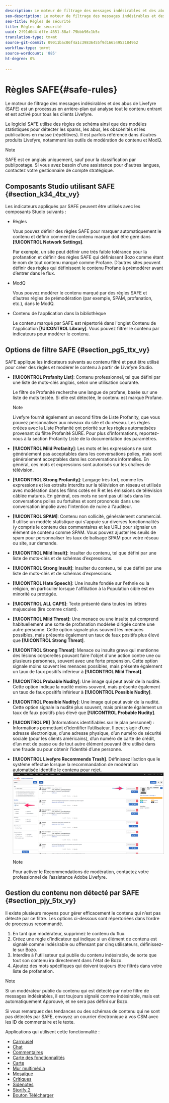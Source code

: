 ```yaml
---
description: Le moteur de filtrage des messages indésirables et des abus de Livefyre (SAFE) est un processus en arrière-plan qui analyse tout le contenu entrant et est activé pour tous les clients Livefyre.
seo-description: Le moteur de filtrage des messages indésirables et des abus de Livefyre (SAFE) est un processus en arrière-plan qui analyse tout le contenu entrant et est activé pour tous les clients Livefyre.
seo-title: Règles de sécurité
title: Règles de sécurité
uuid: 2f91d0d4-dffe-4651-88af-79bbb96c1b5c
translation-type: tm+mt
source-git-commit: 09011bac06f4a1c39836455f9d16654952184962
workflow-type: tm+mt
source-wordcount: '885'
ht-degree: 0%

---
```



# Règles SAFE{#safe-rules}

Le moteur de filtrage des messages indésirables et des abus de Livefyre (SAFE) est un processus en arrière-plan qui analyse tout le contenu entrant et est activé pour tous les clients Livefyre.



Le logiciel SAFE utilise des règles de schéma ainsi que des modèles statistiques pour détecter les spams, les abus, les obscénités et les publications en masse (répétitives). Il est parfois référencé dans d’autres produits Livefyre, notamment les outils de modération de contenu et ModQ.

>[!NOTE]
>
>SAFE est en anglais uniquement, sauf pour la classification par publipostage. Si vous avez besoin d&#39;une assistance pour d&#39;autres langues, contactez votre gestionnaire de compte stratégique.

## Composants Studio utilisant SAFE {#section_k34_4tx_vy}

Les indicateurs appliqués par SAFE peuvent être utilisés avec les composants Studio suivants :

* Règles

   Vous pouvez définir des règles SAFE pour marquer automatiquement le contenu et définir comment le contenu marqué doit être géré dans **[!UICONTROL Network Settings]**.

   Par exemple, un site peut définir une très faible tolérance pour la profanation et définir des règles SAFE qui définissent Bozo comme étant le nom de tout contenu marqué comme Profane. D’autres sites peuvent définir des règles qui définissent le contenu Profane à prémodérer avant d’entrer dans le flux.

* ModQ

   Vous pouvez modérer le contenu marqué par des règles SAFE et d’autres règles de prémodération (par exemple, SPAM, profanation, etc.), dans le ModQ.

* Contenu de l’application dans la bibliothèque

   Le contenu marqué par SAFE est répertorié dans l&#39;onglet Contenu de l&#39;application **[!UICONTROL Library]**. Vous pouvez filtrer le contenu par indicateurs pour modérer le contenu.

## Options de filtre SAFE {#section_pg5_ttx_vy}

SAFE applique les indicateurs suivants au contenu filtré et peut être utilisé pour créer des règles et modérer le contenu à partir de Livefyre Studio.

* **[!UICONTROL Profanity List]**: Contenu professionnel, tel que défini par une liste de mots-clés anglais, selon une utilisation courante.

   Le filtre de Profanité recherche une langue de profane, basée sur une liste de mots testée. Si elle est détectée, le contenu est marqué Profane.

   >[!NOTE]
   >
   >Livefyre fournit également un second filtre de Liste Profanity, que vous pouvez personnaliser aux niveaux du site et du réseau. Les règles créées avec la Liste Profanité ont priorité sur les règles automatisées provenant du filtre Profanité SÛRE. Pour plus d&#39;informations, reportez-vous à la section Profanity Liste de la documentation des paramètres.

* **[!UICONTROL Mild Profanity]**: Les mots et les expressions ne sont généralement pas acceptables dans les conversations polies, mais sont généralement acceptables dans les conversations informelles. En général, ces mots et expressions sont autorisés sur les chaînes de télévision.
* **[!UICONTROL Strong Profanity]**: Langage très fort, comme les expressions et les extraits interdits sur la télévision en réseau et utilisés avec modération dans les films cotés en R et les émissions de télévision câblée matures. En général, ces mots ne sont pas utilisés dans les conversations polies ou fortuites et sont prononcés dans une conversation impolie avec l&#39;intention de nuire à l&#39;auditeur.
* **[!UICONTROL SPAM]**: Contenu non sollicité, généralement commercial. Il utilise un modèle statistique qui s&#39;appuie sur diverses fonctionnalités (y compris le contenu des commentaires et les URL) pour signaler un élément de contenu comme SPAM. Vous pouvez ajuster les seuils de spam pour personnaliser les taux de balisage SPAM pour votre réseau ou site, sur demande.
* **[!UICONTROL Mild Insult]**: Insulter du contenu, tel que défini par une liste de mots-clés et de schémas d’expressions.
* **[!UICONTROL Strong Insult]**: Insulter du contenu, tel que défini par une liste de mots-clés et de schémas d’expressions.
* **[!UICONTROL Hate Speech]**: Une insulte fondée sur l&#39;ethnie ou la religion, en particulier lorsque l&#39;affiliation à la Population cible est en minorité ou protégée.
* **[!UICONTROL ALL CAPS]**: Texte présenté dans toutes les lettres majuscules (lire comme criant).
* **[!UICONTROL Mild Threat]**: Une menace ou une insulte qui comprend habituellement une sorte de profanation modérée dirigée contre une autre personne. Cette option signale plus souvent les menaces possibles, mais présente également un taux de faux positifs plus élevé que **[!UICONTROL Strong Threat]**.

* **[!UICONTROL Strong Threat]**: Menace ou insulte grave qui mentionne des lésions corporelles pouvant faire l&#39;objet d&#39;une action contre une ou plusieurs personnes, souvent avec une forte propension. Cette option signale moins souvent les menaces possibles, mais présente également un taux de faux positifs inférieur à **[!UICONTROL Mild Threat]**.

* **[!UICONTROL Probable Nudity]**: Une image qui peut avoir de la nudité. Cette option indique la nudité moins souvent, mais présente également un taux de faux positifs inférieur à **[!UICONTROL Possible Nudity]**.

* **[!UICONTROL Possible Nudity]**: Une image qui peut avoir de la nudité. Cette option signale la nudité plus souvent, mais présente également un taux de faux positifs plus élevé que **[!UICONTROL Probable Nudity]**.

* **[!UICONTROL PII]** (Informations identifiables sur le plan personnel) : Informations permettant d’identifier l’utilisateur. Il peut s’agir d’une adresse électronique, d’une adresse physique, d’un numéro de sécurité sociale (pour les clients américains), d’un numéro de carte de crédit, d’un mot de passe ou de tout autre élément pouvant être utilisé dans une fraude ou pour obtenir l’identité d’une personne.
* **[!UICONTROL Livefyre Recommends Trash]**. Définissez l’action que le système effectue lorsque la recommandation de modération automatisée identifie le contenu pour rejet.  ![](assets/mod_reco1.png)

   >[!NOTE]
   >
   >Pour activer le Recommendations de modération, contactez votre professionnel de l’assistance Adobe Livefyre.

## Gestion du contenu non détecté par SAFE {#section_pjy_5tx_vy}

Il existe plusieurs moyens pour gérer efficacement le contenu qui n’est pas détecté par ce filtre. Les options ci-dessous sont répertoriées dans l’ordre de processus recommandé.

1. En tant que modérateur, supprimez le contenu du flux.
1. Créez une règle d’indicateur qui indique si un élément de contenu est signalé comme indésirable ou offensant par cinq utilisateurs, définissez-le sur Bozo.
1. Interdire à l&#39;utilisateur qui publie du contenu indésirable, de sorte que tout son contenu ira directement dans l&#39;état de Bozo.
1. Ajoutez des mots spécifiques qui doivent toujours être filtrés dans votre liste de profanation.

>[!NOTE]
>
>Si un modérateur publie du contenu qui est détecté par notre filtre de messages indésirables, il est toujours signalé comme indésirable, mais est automatiquement Approuvé, et ne sera pas défini sur Bozo.

Si vous remarquez des tendances ou des schémas de contenu qui ne sont pas détectés par SAFE, envoyez un courrier électronique à vos CSM avec les ID de commentaire et le texte.



Applications qui utilisent cette fonctionnalité :

* [Carrousel](/help/using/c-about-apps/c-carousel-app/c-carousel-app.md#c_carousel_app)
* [Chat](/help/using/c-about-apps/c-chat-app/c-chat-app.md#c_chat_app)
* [Commentaires](/help/using/c-about-apps/c-comments/c-comments.md)
* [Carte des fonctionnalités](/help/using/c-about-apps/c-feature-card-app/c-feature-card-app.md#c_feature_card_app)
* [Carte](/help/using/c-about-apps/c-map-app/c-map-app.md#c_map_app)
* [Mur multimédia](/help/using/c-about-apps/c-media-wall-app/c-media-wall-app.md#c_media_wall_app)
* [Mosaïque](/help/using/c-about-apps/c-mosaic-app/c-mosaic-app.md#c_mosaic_app)
* [Critiques](/help/using/c-about-apps/c-reviews-app/c-reviews-app.md#c_reviews_app)
* [Sidenotes](/help/using/c-about-apps/c-sidenotes-app/c-sidenotes-app.md#c_sidenotes_app)
* [Storify 2](/help/using/c-about-apps/c-storify2/c-storify2.md#c_storify2)
* [Bouton Télécharger](/help/using/c-about-apps/c-upload-button-app/c-upload-button-app.md#c_upload_button_app)

